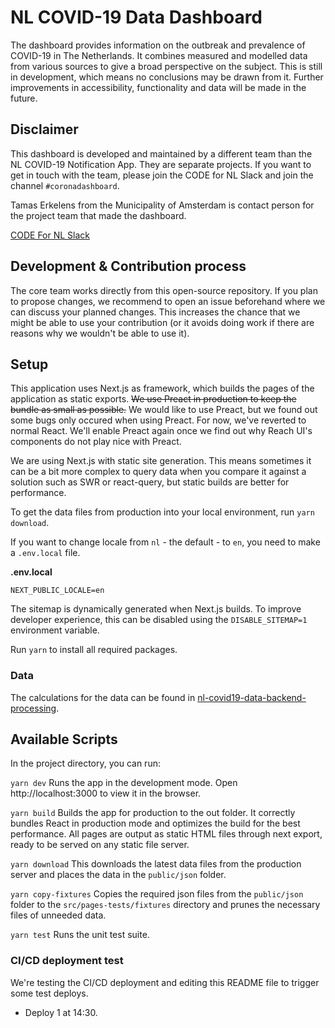 # NL COVID-19 Data Dashboard

The dashboard provides information on the outbreak and prevalence of COVID-19 in The Netherlands. It combines measured and modelled data from various sources to give a broad perspective on the subject. This is still in development, which means no conclusions may be drawn from it. Further improvements in accessibility, functionality and data will be made in the future.

## Disclaimer

This dashboard is developed and maintained by a different team than the NL COVID-19 Notification App. They are separate projects. If you want to get in touch with the team, please join the CODE for NL Slack and join the channel `#coronadashboard`.

Tamas Erkelens from the Municipality of Amsterdam is contact person for the project team that made the dashboard.

[CODE For NL Slack](https://doemee.codefor.nl)

## Development & Contribution process

The core team works directly from this open-source repository. If you plan to propose changes, we recommend to open an issue beforehand where we can discuss your planned changes. This increases the chance that we might be able to use your contribution (or it avoids doing work if there are reasons why we wouldn't be able to use it).

## Setup

This application uses Next.js as framework, which builds the pages of the application as static exports. ~~We use Preact in production to keep the bundle as small as possible.~~ We would like to use Preact, but we found out some bugs only occured when using Preact. For now, we've reverted to normal React. We'll enable Preact again once we find out why Reach UI's components do not play nice with Preact.

We are using Next.js with static site generation. This means sometimes it can be a bit more complex to query data when you compare it against a solution such as SWR or react-query, but static builds are better for performance.

To get the data files from production into your local environment, run `yarn download`.

If you want to change locale from `nl` - the default - to `en`, you need to make a `.env.local` file.

**.env.local**

```
NEXT_PUBLIC_LOCALE=en
```

The sitemap is dynamically generated when Next.js builds. To improve developer experience, this can be disabled using the `DISABLE_SITEMAP=1` environment variable.

Run `yarn` to install all required packages.

### Data

The calculations for the data can be found in [nl-covid19-data-backend-processing](https://github.com/minvws/nl-covid19-data-backend-processing).

## Available Scripts

In the project directory, you can run:

`yarn dev`
Runs the app in the development mode. Open http://localhost:3000 to view it in the browser.

`yarn build`
Builds the app for production to the out folder. It correctly bundles React in production mode and optimizes the build for the best performance. All pages are output as static HTML files through next export, ready to be served on any static file server.

`yarn download`
This downloads the latest data files from the production server and places the data in the `public/json` folder.

`yarn copy-fixtures`
Copies the required json files from the `public/json` folder to the `src/pages-tests/fixtures` directory and prunes the necessary files of unneeded data.

`yarn test`
Runs the unit test suite.

### CI/CD deployment test

We're testing the CI/CD deployment and editing this README file to trigger some test deploys.

- Deploy 1 at 14:30.
